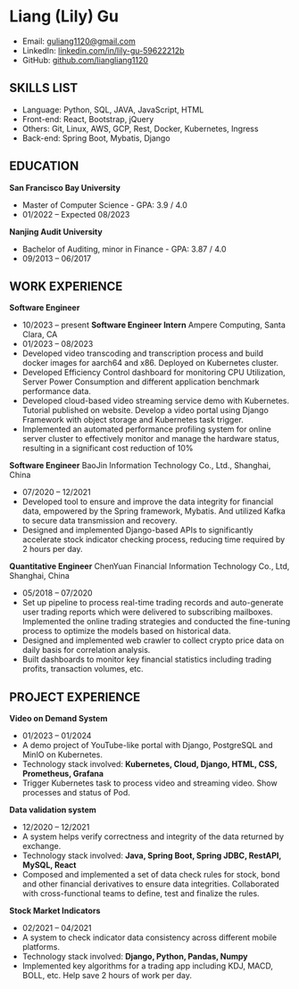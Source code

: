 # Liang (Lily) Gu
- Email: [guliang1120@gmail.com](mailto:guliang1120@gmail.com)
- LinkedIn: [linkedin.com/in/lily-gu-59622212b](https://www.linkedin.com/in/lily-gu-59622212b)
- GitHub: [github.com/liangliang1120](https://github.com/liangliang1120)

## SKILLS LIST
- Language: Python, SQL, JAVA, JavaScript, HTML
- Front-end: React, Bootstrap, jQuery
- Others: Git, Linux, AWS, GCP, Rest, Docker, Kubernetes, Ingress
- Back-end: Spring Boot, Mybatis, Django

## EDUCATION
**San Francisco Bay University**
- Master of Computer Science - GPA: 3.9 / 4.0
- 01/2022 – Expected 08/2023

**Nanjing Audit University**
- Bachelor of Auditing, minor in Finance - GPA: 3.87 / 4.0
- 09/2013 – 06/2017

## WORK EXPERIENCE
**Software Engineer**
- 10/2023 – present
**Software Engineer Intern**
Ampere Computing, Santa Clara, CA
- 01/2023 – 08/2023
- Developed video transcoding and transcription process and build docker images for aarch64 and x86. Deployed on Kubernetes cluster.
- Developed Efficiency Control dashboard for monitoring CPU Utilization, Server Power Consumption and different application benchmark performance data.
- Developed cloud-based video streaming service demo with Kubernetes. Tutorial published on website. Develop a video portal using Django Framework with object storage and Kubernetes task trigger.
- Implemented an automated performance profiling system for online server cluster to effectively monitor and manage the hardware status, resulting in a significant cost reduction of 10%

**Software Engineer**
BaoJin Information Technology Co., Ltd., Shanghai, China
- 07/2020 – 12/2021
- Developed tool to ensure and improve the data integrity for financial data, empowered by the Spring framework, Mybatis. And utilized Kafka to secure data transmission and recovery.
- Designed and implemented Django-based APIs to significantly accelerate stock indicator checking process, reducing time required by 2 hours per day.


**Quantitative Engineer**
ChenYuan Financial Information Technology Co., Ltd, Shanghai, China
- 05/2018 – 07/2020
- Set up pipeline to process real-time trading records and auto-generate user trading reports which were delivered to subscribing mailboxes. Implemented the online trading strategies and conducted the fine-tuning process to optimize the models based on historical data.
- Designed and implemented web crawler to collect crypto price data on daily basis for correlation analysis.
- Built dashboards to monitor key financial statistics including trading profits, transaction volumes, etc.

## PROJECT EXPERIENCE
**Video on Demand System**
- 01/2023 – 01/2024
- A demo project of YouTube-like portal with Django, PostgreSQL and MinIO on Kubernetes.
- Technology stack involved: **Kubernetes, Cloud, Django, HTML, CSS, Prometheus, Grafana**
- Trigger Kubernetes task to process video and streaming video. Show processes and status of Pod.

**Data validation system**
- 12/2020 – 12/2021
- A system helps verify correctness and integrity of the data returned by exchange.
- Technology stack involved: **Java, Spring Boot, Spring JDBC, RestAPI, MySQL, React**
- Composed and implemented a set of data check rules for stock, bond and other financial derivatives to ensure data integrities. Collaborated with cross-functional teams to define, test and finalize the rules.

**Stock Market Indicators**
- 02/2021 – 04/2021
- A system to check indicator data consistency across different mobile platforms.
- Technology stack involved: **Django, Python, Pandas, Numpy**
- Implemented key algorithms for a trading app including KDJ, MACD, BOLL, etc. Help save 2 hours of work per day.
